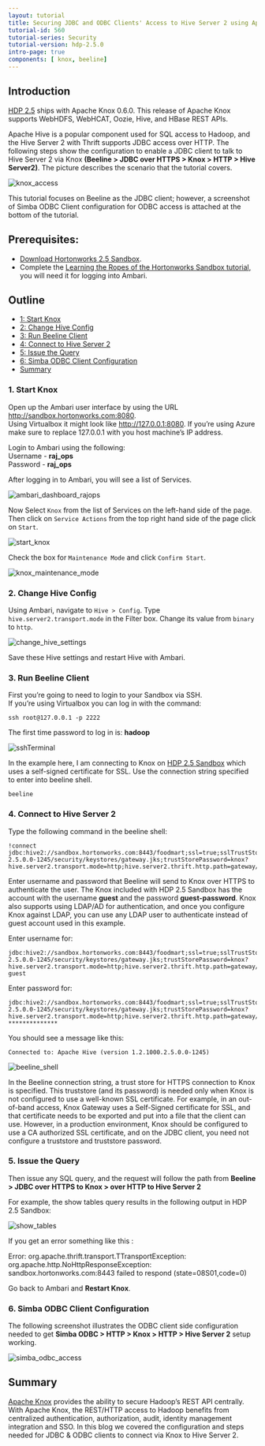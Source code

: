 ```yaml
---
layout: tutorial
title: Securing JDBC and ODBC Clients' Access to Hive Server 2 using Apache Knox
tutorial-id: 560
tutorial-series: Security
tutorial-version: hdp-2.5.0
intro-page: true
components: [ knox, beeline]
---
```


## Introduction

[HDP 2.5](#http://hortonworks.com/products/data-center/hdp/) ships with Apache Knox 0.6.0. This release of Apache Knox supports WebHDFS, WebHCAT, Oozie, Hive, and HBase REST APIs.  

Apache Hive is a popular component used for SQL access to Hadoop, and the Hive Server 2 with Thrift supports JDBC access over HTTP. The following steps show the configuration to enable a JDBC client to talk to Hive Server 2 via Knox **(Beeline > JDBC over HTTPS > Knox > HTTP > Hive Server2)**. The picture describes the scenario that the tutorial covers.

![knox_access](/assets/securing-hjdbc-odbc-clients-access-hiveserver2-using-apache-knox/knox_access.png)

This tutorial focuses on Beeline as the JDBC client; however, a screenshot of Simba ODBC Client configuration for ODBC access is attached at the bottom of the tutorial.

## Prerequisites:

- [Download Hortonworks 2.5 Sandbox](http://hortonworks.com/downloads/#sandbox).  
- Complete the [Learning the Ropes of the Hortonworks Sandbox tutorial,](http://hortonworks.com/hadoop-tutorial/learning-the-ropes-of-the-hortonworks-sandbox/) you will need it for logging into Ambari.  

## Outline

- [1: Start Knox](#start-knox)
- [2: Change Hive Config](#change-hive-config)
- [3: Run Beeline Client](#run-beeline)
- [4: Connect to Hive Server 2](#connect-hive)
- [5: Issue the Query](#issue-query)
- [6: Simba ODBC Client Configuration](#simba-odbc)
- [Summary](#summary)

### 1. Start Knox <a id="start-knox"></a>

Open up the Ambari user interface by using the URL http://sandbox.hortonworks.com:8080.  
Using Virtualbox it might look like http://127.0.0.1:8080. If you’re using Azure make sure to replace 127.0.0.1 with you host machine’s IP address.  

Login to Ambari using the following:  
Username - **raj_ops**  
Password - **raj_ops**  

After logging in to Ambari, you will see a list of Services.

![ambari_dashboard_rajops](/assets/securing-hjdbc-odbc-clients-access-hiveserver2-using-apache-knox/ambari_dashboard_rajops.png)

Now Select `Knox` from the list of Services on the left-hand side of the page.  
Then click on `Service Actions` from the top right hand side of the page click on `Start`.   

![start_knox](/assets/securing-hjdbc-odbc-clients-access-hiveserver2-using-apache-knox/start_knox.png)

Check the box for `Maintenance Mode` and click `Confirm Start`.

![knox_maintenance_mode](/assets/securing-hjdbc-odbc-clients-access-hiveserver2-using-apache-knox/knox_maintenance_mode.png)

### 2. Change Hive Config <a id="change-hive-config"></a>

Using Ambari, navigate to `Hive > Config`. Type `hive.server2.transport.mode` in the Filter box. Change its value from `binary` to `http`.

![change_hive_settings](/assets/securing-hjdbc-odbc-clients-access-hiveserver2-using-apache-knox/change_hive_settings.png)

Save these Hive settings and restart Hive with Ambari.

### 3. Run Beeline Client <a id="run-beeline"></a>

First you’re going to need to login to your Sandbox via SSH.   
If you’re using Virtualbox you can log in with the command:

~~~
ssh root@127.0.0.1 -p 2222
~~~

The first time password to log in is: **hadoop**

![sshTerminal](/assets/securing-hjdbc-odbc-clients-access-hiveserver2-using-apache-knox/sshTerminal.png)

In the example here, I am connecting to Knox on [HDP 2.5 Sandbox](http://hortonworks.com/products/sandbox/) which uses a self-signed certificate for SSL. Use the connection string specified to enter into beeline shell.

~~~
beeline
~~~

### 4. Connect to Hive Server 2 <a id="connect-hive"></a>

Type the following command in the beeline shell:

~~~
!connect jdbc:hive2://sandbox.hortonworks.com:8443/foodmart;ssl=true;sslTrustStore=/var/lib/knox/data-2.5.0.0-1245/security/keystores/gateway.jks;trustStorePassword=knox?hive.server2.transport.mode=http;hive.server2.thrift.http.path=gateway/default/hive
~~~

Enter username and password that Beeline will send to Knox over HTTPS to authenticate the user. The Knox included with HDP 2.5 Sandbox has the account with the username **guest** and the password **guest-password**. Knox also supports using LDAP/AD for authentication, and once you configure Knox against LDAP, you can use any LDAP user to authenticate instead of guest account used in this example.

Enter username for:

~~~
jdbc:hive2://sandbox.hortonworks.com:8443/foodmart;ssl=true;sslTrustStore=/var/lib/knox/data-2.5.0.0-1245/security/keystores/gateway.jks;trustStorePassword=knox?hive.server2.transport.mode=http;hive.server2.thrift.http.path=gateway/default/hive: guest
~~~

Enter password for:

~~~
jdbc:hive2://sandbox.hortonworks.com:8443/foodmart;ssl=true;sslTrustStore=/var/lib/knox/data-2.5.0.0-1245/security/keystores/gateway.jks;trustStorePassword=knox?hive.server2.transport.mode=http;hive.server2.thrift.http.path=gateway/default/hive: **************
~~~

You should see a message like this:  

`Connected to: Apache Hive (version 1.2.1000.2.5.0.0-1245)`

![beeline_shell](/assets/securing-hjdbc-odbc-clients-access-hiveserver2-using-apache-knox/beeline_shell.png)

In the Beeline connection string, a trust store for HTTPS connection to Knox is specified. This truststore (and its password) is needed only when Knox is not configured to use a well-known SSL certificate. For example, in an out-of-band access, Knox Gateway uses a Self-Signed certificate for SSL, and that certificate needs to be exported and put into a file that the client can use.
However, in a production environment, Knox should be configured to use a CA authorized SSL certificate, and on the JDBC client, you need not configure a truststore and truststore password.

### 5. Issue the Query <a id="issue-query"></a>

Then issue any SQL query, and the request will follow the path from **Beeline > JDBC over HTTPS to Knox > over HTTP to Hive Server 2**  

For example, the show tables query results in the following output in HDP 2.5 Sandbox:

![show_tables](/assets/securing-hjdbc-odbc-clients-access-hiveserver2-using-apache-knox/show_tables.png)

If you get an error something like this :

Error: org.apache.thrift.transport.TTransportException: org.apache.http.NoHttpResponseException: sandbox.hortonworks.com:8443 failed to respond (state=08S01,code=0)

Go back to Ambari and **Restart Knox**.

### 6. Simba ODBC Client Configuration <a id="simba-odbc"></a>

The following screenshot illustrates the ODBC client side configuration needed to get **Simba ODBC > HTTP > Knox > HTTP > Hive Server 2** setup working.

![simba_odbc_access](/assets/securing-hjdbc-odbc-clients-access-hiveserver2-using-apache-knox/simba_odbc_access.png)

## Summary <a id="summary"></a>

[Apache Knox](http://hortonworks.com/apache/knox-gateway/) provides the ability to secure Hadoop’s REST API centrally. With Apache Knox, the REST/HTTP access to Hadoop benefits from centralized authentication, authorization, audit, identity management integration and SSO. In this blog we covered the configuration and steps needed for JDBC & ODBC clients to connect via Knox to Hive Server 2.
